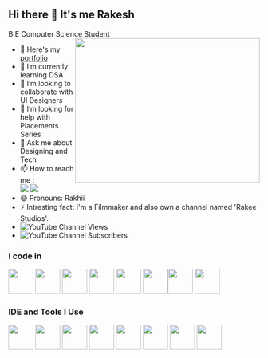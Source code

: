 ## Hi there 👋 It's me Rakesh

B.E Computer Science Student
<img align="right" width="370" height="290" src="https://media0.giphy.com/media/v1.Y2lkPTc5MGI3NjExMTNwZ2p4eXZseTg4d3dlcm03OWl6ZHV1a3RhejNmdW5wMTdmaDZrNyZlcD12MV9pbnRlcm5hbF9naWZfYnlfaWQmY3Q9Zw/RbDKaczqWovIugyJmW/giphy.gif">
- 🔭 Here's my [portfolio](https://rakesh-sp-portfolio.netlify.app/)                                                 
- 🌱 I’m currently learning DSA
- 👯 I’m looking to collaborate with UI Designers
- 🤔 I’m looking for help with Placements Series
- 💬 Ask me about Designing and Tech
- 📫 How to reach me :
<br /> [<img src="https://img.shields.io/badge/twitter-1DA1F2?style=for-the-badge&logo=x&logoColor=white%27" />](https://x.com/RakeshSP626774) [<img src="https://img.shields.io/badge/LinkedIn-0077B5?style=for-the-badge&logo=linkedin&logoColor=white" />](https://www.linkedin.com/in/rakesh-sp-37863b253?utm_source=share&utm_campaign=share_via&utm_content=profile&utm_medium=android_app)
- 😄 Pronouns: Rakhii
- ⚡ Intresting fact: I'm a Filmmaker and also own a channel named 'Rakee Studios'.
- ![YouTube Channel Views](https://img.shields.io/youtube/channel/views/UCc7GHMTh27dgAGDy5xbxXKA)
- ![YouTube Channel Subscribers](https://img.shields.io/youtube/channel/subscribers/UCc7GHMTh27dgAGDy5xbxXKA)

### I code in
<img height="50" width="50" src="https://img.icons8.com/color/48/000000/python.png" /> <img height="50" width="50" src="https://img.icons8.com/color/48/000000/c-programming.png" /> <img height="50" width="50" src="https://img.icons8.com/color/48/000000/java-coffee-cup-logo.png" /> <img height="50" width="50" src="https://img.icons8.com/color/48/000000/html-5.png" /> <img height="50" width="50" src="https://img.icons8.com/color/48/000000/css3.png" />
<img height="50" width="50" src="https://img.icons8.com/color/48/000000/javascript.png"/><img height="50" width="50" src="https://img.icons8.com/color/48/000000/mysql-logo.png"/> <img height="50" width="50" src="https://img.icons8.com/color/48/000000/mongodb.png"/> 
### IDE and Tools I Use
<img height="50" width="50" src="https://img.icons8.com/color/48/000000/visual-studio-code-2019.png"/> <img height="50" width="50" src="https://img.icons8.com/color/48/000000/pycharm.png"/> <img height="50" width="50" src="https://img.icons8.com/color/50/000000/git.png"/> <img height="50" src="https://img.icons8.com/officel/480/null/java-eclipse.png"/> <img height="50" src="https://img.icons8.com/color/480/null/notion--v1.png" /> <img height="50" width="50" src="https://img.icons8.com/doodle/48/000000/adobe-photoshop.png"/> <img height="50" width="50" src="https://img.icons8.com/color/48/000000/figma--v1.png"/> <img height="50" src="https://img.shields.io/badge/Netlify-00C7B7?style=for-the-badge&logo=netlify&logoColor=white"/> 


